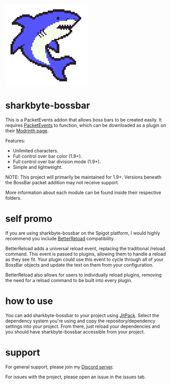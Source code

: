 ![Image](/files/SharkByte_Logo.png)

# sharkbyte-bossbar

This is a PacketEvents addon that allows boss bars to be created easily. It requires
[PacketEvents](https://github.com/retrooper/packetevents) to function, which can be downloaded as a plugin on their
[Modrinth page](https://modrinth.com/plugin/packetevents).

Features:
- Unlimited characters.
- Full control over bar color (1.9+).
- Full control over bar division mode (1.9+).
- Simple and lightweight.

NOTE: This project will primarily be maintained for 1.9+. Versions beneath the BossBar packet addition may not
receive support.

More information about each module can be found inside their respective folders.

# self promo

If you are using sharkbyte-bossbar on the Spigot platform, I would highly recommend you include
[BetterReload](https://github.com/amnoah/BetterReload) compatibility.

BetterReload adds a universal reload event, replacing the traditional /reload command. This event is passed to plugins,
allowing them to handle a reload as they see fit. Your plugin could use this event to cycle through all of your
BossBar objects and update the text on them from your configuration.

BetterReload also allows for users to individually reload plugins, removing the need for a reload command to be built
into every plugin.

# how to use

You can add sharkbyte-bossbar to your project using [JitPack](https://jitpack.io/#amnoah/sharkbyte-bossbar/).
Select the dependency system you're using and copy the repository/dependency settings into your project. From there,
just reload your dependencies and you should have sharkbyte-bossbar accessible from your project.

# support

For general support, please join my [Discord server](https://discord.gg/ey9uTg3hcy).

For issues with the project, please open an issue in the issues tab.
